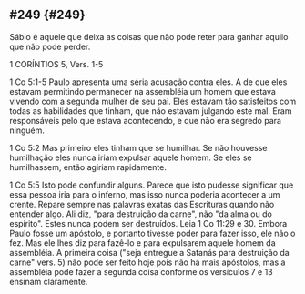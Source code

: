 ## #249 {#249}

Sábio é aquele que deixa as coisas que não pode reter para ganhar aquilo que não pode perder.

1 CORÍNTIOS 5, Vers. 1-5

1 Co 5:1-5 Paulo apresenta uma séria acusação contra eles. A de que eles estavam permitindo permanecer na assembléia um homem que estava vivendo com a segunda mulher de seu pai. Eles estavam tão satisfeitos com todas as habilidades que tinham, que não estavam julgando este mal. Eram responsáveis pelo que estava acontecendo, e que não era segredo para ninguém.

1 Co 5:2 Mas primeiro eles tinham que se humilhar. Se não houvesse humilhação eles nunca iriam expulsar aquele homem. Se eles se humilhassem, então agiriam rapidamente.

1 Co 5:5 Isto pode confundir alguns. Parece que isto pudesse significar que essa pessoa iria para o inferno, mas isso nunca poderia acontecer a um crente. Repare sempre nas palavras exatas das Escrituras quando não entender algo. Ali diz, &quot;para destruição da carne&quot;, não &quot;da alma ou do espírito&quot;. Estes nunca podem ser destruídos. Leia 1 Co 11:29 e 30\. Embora Paulo fosse um apóstolo, e portanto tivesse poder para fazer isso, ele não o fez. Mas ele lhes diz para fazê-lo e para expulsarem aquele homem da assembléia. A primeira coisa (&quot;seja entregue a Satanás para destruição da carne&quot; vers. 5) não pode ser feito hoje pois não há mais apóstolos, mas a assembléia pode fazer a segunda coisa conforme os versículos 7 e 13 ensinam claramente.
